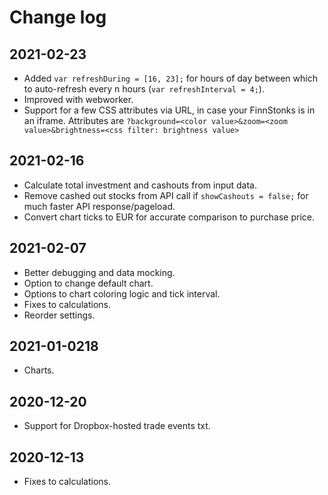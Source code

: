 # Change log

## 2021-02-23

- Added `var refreshDuring = [16, 23];` for hours of day between which to auto-refresh every n hours (`var refreshInterval = 4;`).
- Improved with webworker.
- Support for a few CSS attributes via URL, in case your FinnStonks is in an iframe. Attributes are `?background=<color value>&zoom=<zoom value>&brightness=<css filter: brightness value>`

## 2021-02-16

- Calculate total investment and cashouts from input data.
- Remove cashed out stocks from API call if `showCashouts = false;` for much faster API response/pageload.
- Convert chart ticks to EUR for accurate comparison to purchase price.

## 2021-02-07

- Better debugging and data mocking.
- Option to change default chart.
- Options to chart coloring logic and tick interval.
- Fixes to calculations.
- Reorder settings.

## 2021-01-0218 

- Charts.

## 2020-12-20

- Support for Dropbox-hosted trade events txt.

## 2020-12-13

- Fixes to calculations.
